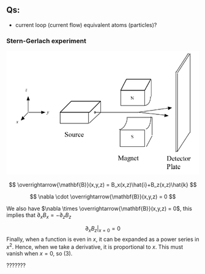 ## Qs:

- current loop (current flow) equivalent atoms (particles)?

### Stern-Gerlach experiment

![Stern-Gerlach_schematic](Images/Stern-Gerlach_schematic.png)

$$
\overrightarrow{\mathbf{B}}(x,y,z) = B_x(x,z)\hat{i}+B_z(x,z)\hat{k}
$$

$$
\nabla \cdot \overrightarrow{\mathbf{B}}(x,y,z) = 0
$$

We also have $\nabla \times \overrightarrow{\mathbf{B}}(x,y,z) = 0$, this implies that $\partial_x B_x = - \partial_z B_z$


$$
\left. \partial_xB_z\right|_{x=0} = 0
$$
Finally, when a function is even in $x$, it can be expanded as a power series in $x^2$. Hence, when we take a derivative, it is proportional to $x$. This must vanish when $x=0$, so (3).

???????






